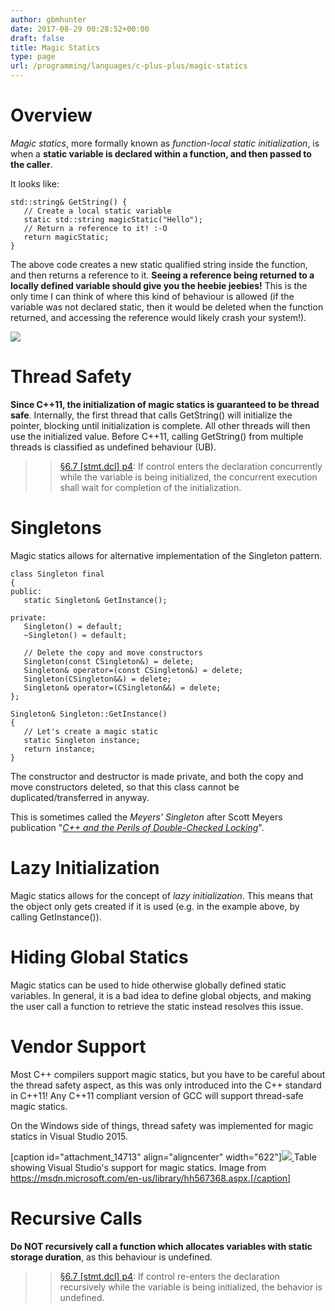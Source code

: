 ```yaml
---
author: gbmhunter
date: 2017-08-29 00:28:52+00:00
draft: false
title: Magic Statics
type: page
url: /programming/languages/c-plus-plus/magic-statics
---
```


# Overview




_Magic statics_, more formally known as _function-local static initialization_, is when a **static variable is declared within a function, and then passed to the caller**.




It looks like:



    
    std::string& GetString() {
       // Create a local static variable
       static std::string magicStatic("Hello");
       // Return a reference to it! :-O
       return magicStatic;
    }




The above code creates a new static qualified string inside the function, and then returns a reference to it. **Seeing a reference being returned to a locally defined variable should give you the heebie jeebies!** This is the only time I can think of where this kind of behaviour is allowed (if the variable was not declared static, then it would be deleted when the function returned, and accessing the reference would likely crash your system!).




[![](http://blog.mbedded.ninja/wp-content/uploads/2017/08/magic-statics-icon-bunny-hat-code.png)
](http://blog.mbedded.ninja/wp-content/uploads/2017/08/magic-statics-icon-bunny-hat-code.png)




# Thread Safety




**Since C++11, the initialization of magic statics is guaranteed to be thread safe**. Internally, the first thread that calls GetString() will initialize the pointer, blocking until initialization is complete. All other threads will then use the initialized value. Before C++11, calling GetString() from multiple threads is classified as undefined behaviour (UB).




<blockquote>

> 
> [§6.7 [stmt.dcl] p4](http://www.open-std.org/jtc1/sc22/wg21/docs/papers/2012/n3337.pdf): If control enters the declaration concurrently while the variable is being initialized, the concurrent execution shall wait for completion of the initialization.
> 
> 
</blockquote>




# Singletons




Magic statics allows for alternative implementation of the Singleton pattern.



    
    class Singleton final
    {
    public:
       static Singleton& GetInstance();
     
    private:
       Singleton() = default;
       ~Singleton() = default;
    
       // Delete the copy and move constructors 
       Singleton(const CSingleton&) = delete;
       Singleton& operator=(const CSingleton&) = delete;
       Singleton(CSingleton&&) = delete;
       Singleton& operator=(CSingleton&&) = delete;
    };
     
    Singleton& Singleton::GetInstance()
    {
       // Let's create a magic static
       static Singleton instance;
       return instance;
    }




The constructor and destructor is made private, and both the copy and move constructors deleted, so that this class cannot be duplicated/transferred in anyway.




This is sometimes called the _Meyers' Singleton_ after Scott Meyers publication "[_C++ and the Perils of Double-Checked Locking_](http://blog.mbedded.ninja/wp-content/uploads/2017/08/Scott-Meyers-Cpp-and-the-Perils-of-Double-Checked-Locking.pdf)".




# Lazy Initialization




Magic statics allows for the concept of _lazy initialization_. This means that the object only gets created if it is used (e.g. in the example above, by calling GetInstance()).




# Hiding Global Statics




Magic statics can be used to hide otherwise globally defined static variables. In general, it is a bad idea to define global objects, and making the user call a function to retrieve the static instead resolves this issue.




# Vendor Support




Most C++ compilers support magic statics, but you have to be careful about the thread safety aspect, as this was only introduced into the C++ standard in C++11! Any C++11 compliant version of GCC will support thread-safe magic statics.




On the Windows side of things, thread safety was implemented for magic statics in Visual Studio 2015.



[caption id="attachment_14713" align="aligncenter" width="622"][![](http://blog.mbedded.ninja/wp-content/uploads/2017/08/visual-studio-support-for-cpp-magic-statics.png)
](http://blog.mbedded.ninja/wp-content/uploads/2017/08/visual-studio-support-for-cpp-magic-statics.png) Table showing Visual Studio's support for magic statics. Image from https://msdn.microsoft.com/en-us/library/hh567368.aspx.[/caption]






# Recursive Calls




**Do NOT recursively call a function which allocates variables with static storage duration**, as this behaviour is undefined.




<blockquote>

> 
> [§6.7 [stmt.dcl] p4](http://www.open-std.org/jtc1/sc22/wg21/docs/papers/2012/n3337.pdf): If control re-enters the declaration recursively while the variable is being initialized, the behavior is undefined.
> 
> 
</blockquote>

